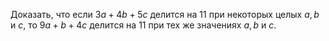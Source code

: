 Доказать, что если $3a+4b+5c$ делится на 11 при некоторых целых $a,b$  и $c$, то $9a+b+4c$ делится на 11 при тех же значениях $a,b$  и $c$.